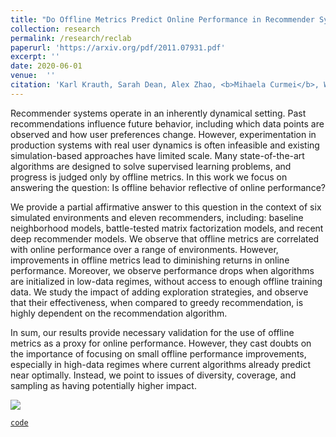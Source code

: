 ```yaml
---
title: "Do Offline Metrics Predict Online Performance in Recommender Systems?"
collection: research
permalink: /research/reclab
paperurl: 'https://arxiv.org/pdf/2011.07931.pdf'
excerpt: ''
date: 2020-06-01
venue:  ''
citation: 'Karl Krauth, Sarah Dean, Alex Zhao, <b>Mihaela Curmei</b>, Wenshuo Guo,  Benjamin Recht, Michael I. Jordan. 2020.'
---
```


Recommender systems operate in an inherently dynamical setting. Past recommendations influence future behavior, including which data points are observed and how user preferences change. However, experimentation in production systems with real user dynamics is often infeasible and existing simulation-based approaches have limited scale. Many state-of-the-art algorithms are designed to solve supervised learning problems, and progress is judged only by offline metrics. In this work we focus on answering the question: Is offline behavior reflective of online performance?

We provide a partial affirmative answer to this question in the context of six simulated environments and eleven recommenders, including: baseline neighborhood models, battle-tested matrix factorization models, and recent deep recommender models. We observe that offline metrics are correlated with online performance over a range of environments. However, improvements in offline metrics lead to diminishing returns in online performance.
Moreover, we observe performance drops when algorithms are initialized in low-data regimes, without access to enough offline training data.
We study the impact of adding exploration strategies, and observe that their effectiveness, when compared to greedy recommendation, is highly dependent on the recommendation algorithm.

In sum, our results provide necessary validation for the use of offline metrics as a proxy for online performance. However, they cast doubts on the importance of focusing on small offline performance improvements, especially in high-data regimes where current algorithms already predict near optimally. Instead, we point to issues of diversity, coverage, and sampling as having potentially higher impact.

![](../../images/RecSys.png)

[`code`](https://github.com/berkeley-reclab/RecLab)
